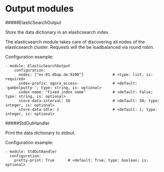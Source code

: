 Output modules
==========

#####ElasticSearchOutput

Store the data dictionary in an elasticsearch index.

The elasticsearch module takes care of discovering all nodes of the elasticsearch cluster.
Requests will the be loadbalanced via round robin.

Configuration example:

    - module: ElasticSearchOutput
        configuration:
          nodes: ["es-01.dbap.de:9200"]             # <type: list, is: required>
          index-prefix: agora_access-               # <default: 'gambolputty-'; type: string, is: optional>
          index-name: "Fixed index name"            # <default: False; type: string, is: optional>
          store-data-interval: 50                   # <default: 50; type: integer, is: optional>
          store-data-idle: 1                        # <default: 1; type: integer, is: optional>

#####StdOutHandler

Print the data dictionary to stdout.

Configuration example:

    - module: StdOutHandler
      configuration:
        pretty-print: True      # <default: True; type: boolean; is: optional>